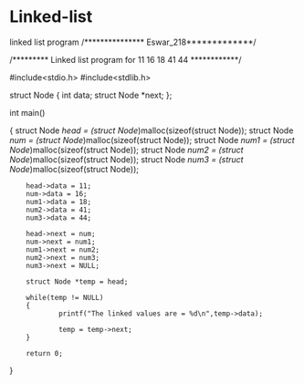 # Linked-list
linked list program
/*************** Eswar_218*************/

/********* Linked list program for 11 16 18 41 44 ************/

#include<stdio.h>
#include<stdlib.h>

struct Node
{
        int data;
        struct Node *next;
};

int main()

{
        struct Node *head = (struct Node*)malloc(sizeof(struct Node));
        struct Node *num = (struct Node*)malloc(sizeof(struct Node));
        struct Node *num1 = (struct Node*)malloc(sizeof(struct Node));
        struct Node *num2 = (struct Node*)malloc(sizeof(struct Node));
        struct Node *num3 = (struct Node*)malloc(sizeof(struct Node));

        head->data = 11;
        num->data = 16;
        num1->data = 18;
        num2->data = 41;
        num3->data = 44;

        head->next = num;
        num->next = num1;
        num1->next = num2;
        num2->next = num3;
        num3->next = NULL;

        struct Node *temp = head;

        while(temp != NULL)
        {
                printf("The linked values are = %d\n",temp->data);

                temp = temp->next;
        }

        return 0;
}

